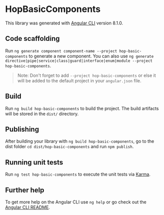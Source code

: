 # HopBasicComponents

This library was generated with [Angular CLI](https://github.com/angular/angular-cli) version 8.1.0.

## Code scaffolding

Run `ng generate component component-name --project hop-basic-components` to generate a new component. You can also use `ng generate directive|pipe|service|class|guard|interface|enum|module --project hop-basic-components`.
> Note: Don't forget to add `--project hop-basic-components` or else it will be added to the default project in your `angular.json` file. 

## Build

Run `ng build hop-basic-components` to build the project. The build artifacts will be stored in the `dist/` directory.

## Publishing

After building your library with `ng build hop-basic-components`, go to the dist folder `cd dist/hop-basic-components` and run `npm publish`.

## Running unit tests

Run `ng test hop-basic-components` to execute the unit tests via [Karma](https://karma-runner.github.io).

## Further help

To get more help on the Angular CLI use `ng help` or go check out the [Angular CLI README](https://github.com/angular/angular-cli/blob/master/README.md).
